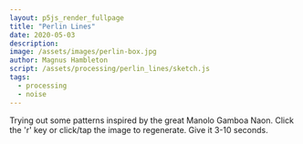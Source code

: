 ```yaml
---
layout: p5js_render_fullpage
title: "Perlin Lines"
date: 2020-05-03
description: 
image: /assets/images/perlin-box.jpg
author: Magnus Hambleton
script: /assets/processing/perlin_lines/sketch.js
tags: 
  - processing
  - noise
---
```

Trying out some patterns inspired by the great Manolo Gamboa Naon. Click the 'r' key or click/tap the image to regenerate. Give it 3-10 seconds.